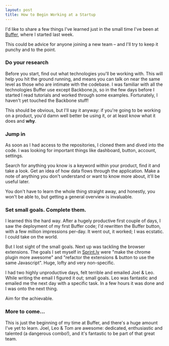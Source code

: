 ```yaml
---
layout: post
title: How to Begin Working at a Startup
---
```

I'd like to share a few things I've learned just in the small time I've been at [Buffer](http://bufferapp.com), where I started last week.

This could be advice for anyone joining a new team – and I'll try to keep it punchy and to the point.

### Do your research

Before you start, find out what technologies you'll be working with. This will help you hit the ground running, and means you can talk on near the same level as those who are intimate with the codebase. I was familiar with all the technologies Buffer use except Backbone.js, so in the few days before I started I read tutorials and worked through some examples. Fortunately, I haven't yet touched the Backbone stuff!

This should be obvious, but I'll say it anyway: if you're going to be working on a product, you'd damn well better be using it, or at least know what it does and **why**.

### Jump in

As soon as I had access to the repositories, I cloned them and dived into the code. I was looking for important things like dashboard, button, account, settings.

Search for anything you know is a keyword within your product, find it and take a look. Get an idea of how data flows through the application. Make a note of anything you don't understand or want to know more about, it'll be useful later.

You don't have to learn the whole thing straight away, and honestly, you won't be able to, but getting a general overview is invaluable.

### Set small goals. Complete them.

I learned this the hard way. After a hugely productive first couple of days, I saw the deployment of my first Buffer code; I'd rewritten the Buffer button, with a few million impressions per-day. It went out, it worked; I was ecstatic. I could take on the world.

But I lost sight of the small goals. Next up was tackling the browser extensions. The goals I set myself in [Sprint.ly](http://sprint.ly) were "make the chrome plugin more awesome" and "refactor the extensions & button to use the same Javascript". Huge, lofty and very non-specific.

I had two highly unproductive days, felt terrible and emailed Joel & Leo. While writing the email I figured it out; small goals. Leo was fantastic and emailed me the next day with a specific task. In a few hours it was done and I was onto the next thing.

Aim for the achievable.

### More to come...

This is just the beginning of my time at Buffer, and there's a huge amount I've yet to learn. Joel, Leo & Tom are awesome: dedicated, enthusiastic and talented (a dangerous combo!), and it's fantastic to be part of that great team.